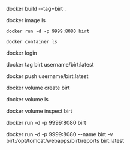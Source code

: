 docker build --tag=birt .

docker image ls

    docker run -d -p 9999:8080 birt

    docker container ls

docker login

docker tag birt username/birt:latest

docker push username/birt:latest

docker volume create birt

docker volume ls

docker volume inspect birt

docker run -d -p 9999:8080 birt

docker run -d -p 9999:8080 --name birt -v birt:/opt/tomcat/webapps/birt/reports birt:latest